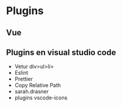 # Plugins

## Vue


## Plugins en visual studio code

* Vetur  div>ul>li>
* Eslint
* Prettier
* Copy Relative Path
* sarah.drasner
* plugins vscode-icons

